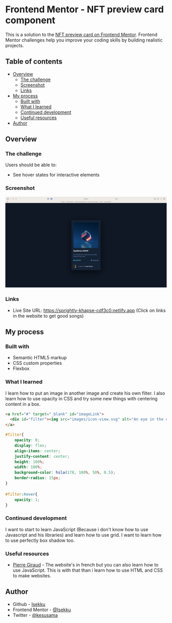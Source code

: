 # Frontend Mentor - NFT preview card component

This is a solution to the [NFT preview card on Frontend Mentor](https://www.frontendmentor.io/challenges/nft-preview-card-component-SbdUL_w0U/hub). Frontend Mentor challenges help you improve your coding skills by building realistic projects. 

## Table of contents

- [Overview](#overview)
  - [The challenge](#the-challenge)
  - [Screenshot](#screenshot)
  - [Links](#links)
- [My process](#my-process)
  - [Built with](#built-with)
  - [What I learned](#what-i-learned)
  - [Continued development](#continued-development)
  - [Useful resources](#useful-resources)
- [Author](#author)

## Overview

### The challenge

Users should be able to:

- See hover states for interactive elements

### Screenshot

![](./images/screenshot.png)

### Links

- Live Site URL: https://sprightly-khapse-cdf3c0.netlify.app (Click on links in the website to get good songs)

## My process

### Built with

- Semantic HTML5 markup
- CSS custom properties
- Flexbox

### What I learned

I learn how to put an image in another image and create his own filter. I also learn how to use opacity in CSS and try some new things with centering content in a box.

```html
<a href="#" target="_blank" id="imageLink">
  <div id="filter"><img src="images/icon-view.svg" alt="An eye in the center of the image" id="view icon"></div>
</a>
```
```css
#filter{
    opacity: 0;
    display: flex;
    align-items: center;
    justify-content: center;
    height: 100%;
    width: 100%;
    background-color: hsla(178, 100%, 50%, 0.5);
    border-radius: 15px;
}

#filter:hover{
    opacity: 1;
}
```

### Continued development

I want to start to learn JavaScript (Because i don't know how to use Javascript and his libraries) and learn how to use grid. I want to learn how to use perfectly box shadow too.

### Useful resources

- [Pierre Giraud](https://www.pierre-giraud.com/html-css-apprendre-coder-cours/) - The website's in french but you can also learn how to use JavaScript. This is with that than i learn how to use HTML and CSS to make websites.

## Author

- Github - [Isekku](https://github.com/Isekku)
- Frontend Mentor - [@Isekku](https://www.frontendmentor.io/profile/Isekku)
- Twitter - [@kesusama](https://www.twitter.com/kesusama)
